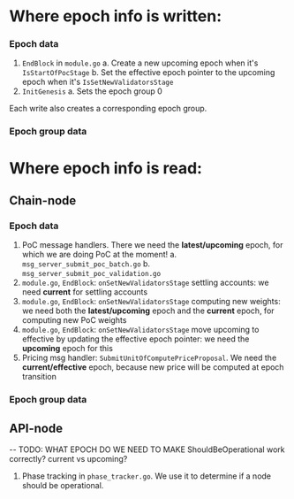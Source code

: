 # Where epoch info is written:

### Epoch data

1. `EndBlock` in `module.go`
    a. Create a new upcoming epoch when it's `IsStartOfPocStage`
    b. Set the effective epoch pointer to the upcoming epoch when it's `IsSetNewValidatorsStage`
2. `InitGenesis`
    a. Sets the epoch group 0

Each write also creates a corresponding epoch group.

### Epoch group data

# Where epoch info is read:

## Chain-node

### Epoch data

1. PoC message handlers. There we need the **latest/upcoming** epoch, for which we are doing PoC at the moment!
   a. `msg_server_submit_poc_batch.go`
   b. `msg_server_submit_poc_validation.go`
2. `module.go`, `EndBlock`: `onSetNewValidatorsStage` settling accounts: we need **current** for settling accounts
3. `module.go`, `EndBlock`: `onSetNewValidatorsStage` computing new weights: we need both the **latest/upcoming** epoch and the **current** epoch, for computing new PoC weights
4. `module.go`, `EndBlock`: `onSetNewValidatorsStage` move upcoming to effective by updating the effective epoch pointer: we need the **upcoming** epoch for this
5. Pricing msg handler: `SubmitUnitOfComputePriceProposal`. We need the **current/effective** epoch, because new price will be computed at epoch transition

### Epoch group data

## API-node

-- TODO: WHAT EPOCH DO WE NEED TO MAKE ShouldBeOperational work correctly? current vs upcoming?

1. Phase tracking in `phase_tracker.go`. We use it to determine if a node should be operational. 
